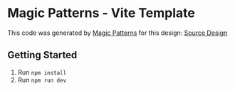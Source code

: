 # Magic Patterns - Vite Template

This code was generated by [Magic Patterns](https://magicpatterns.com) for this design: [Source Design](https://www.magicpatterns.com/c/atyohhbasbajgpdckdxnjy)

## Getting Started

1. Run `npm install`
2. Run `npm run dev`
